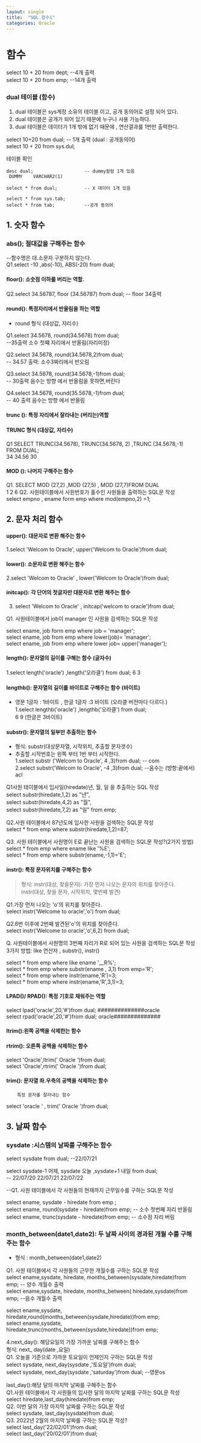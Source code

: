 ```yaml
---
layout: single
title:  "SQL.함수1"
categories: Oracle
---
```


# 함수
select 10 + 20 from dept; --4개 출력  
select 10 + 20 from emp; --14개 출력  

### dual 테이블 (함수) 

1. dual 테이블은 sys계정 소유의 테이블 이고, 공개 동의어로 설정 되어 있다.   
2. dual 테이블은 공개가 되어 있기 때문에 누구나 사용 가능하다.   
3. dual 테이블은 데이터가 1개 밖에 없기 때문에 , 연산결과를 1번만 출력한다. 

select 10+20 from dual;  -- 1개 출력 (dual : 공개동의어)  
select 10 + 20 from sys.dul; 

테이블 확인   
``````````````````````````````
desc dual;                   -- dummy컬럼 1개 있음   
 DUMMY    VARCHAR2(1)    

select * from dual;          -- X 데이터 1개 있음     

select * from sys.tab;  
select * from tab;           --공개 동의어   
``````````````````````````````````````````
##  1. 숫자 함수   

### abs(); 절대값을 구해주는 함수       
--함수명은  대.소문자 구분하지 않는다.     
Q1.select -10 ,abs(-10), ABS(-20) from dual;    

####  floor(): 소숫점 이하를 버리는 역할.      
Q2.select 34.56787, floor (34.56787) from dual; -- floor 34출력     

#### round(): 특정자리에서 반올림을 하는 역할        
* round 형식 (대상값, 자리수)    
   
Q1.select 34.5678, round(34.5678) from dual;    
--35출력 소수 첫쨰 자리에서 반올림(자리미정)  

Q2.select 34.5678, round(34.5678,2)from dual;   
-- 34.57 출력: 소수3짜리에서 반오림     

Q3.select 34.5678, round(34.5678,-1)from dual;   
-- 30출력 음수는 방향 에서 반올림을 못하면,버린다
     
Q4.select 34.5678, round(35.5678,-1)from dual;   
-- 40 출력 음수는 방향 에서 반올림  
     
#### trunc (): 특정 자리에서 잘라내는 (버리는)역할        
#### TRUNC 형식 (대상값, 자리수)        
Q1 SELECT TRUNC(34.5678), TRUNC(34.5678, 2) ,TRUNC (34.5678,-1) FROM   DUAL;  
     34                   34.56              30
  
#### MOD (): 나머지 구해주는 함수   
Q1. SELECT MOD (27,2)  ,MOD  (27,5) , MOD (27,7)FROM DUAL  
     1                 2           6
Q2. 사원테이블에서 사원번호가 홀수인 사원들을 출력하는  SQL문 작성  
select  empno , ename form emp where mod(empno,2) =1;  

## 2. 문자 처리 함수

#### upper(): 대문자로 변환 해주는 함수
1.select 'Welcom to Oracle', upper('Welcom to Oracle')from dual;
#### lower(): 소문자로 변환 해주는 함수
2.select 'Welcom to Oracle' , lower('Welcom to Oracle')from dual;
#### initcap(): 각 단어의 첫글자만 대문자로 변환 해주는 함수
3. select 'Welcom to Oracle' , initcap('welcom to oracle')from dual;

Q1. 사원테이블에서 job이 manager 인 사원을 검색하는 SQL문 작성  

select ename, job form emp where job = 'manager';  
select ename, job from emp where lower(job)= 'manager';  
select ename, job from emp where lower job= upper('manager');    

#### length(): 문자열의 길이를 구해는 함수 (글자수)      
1.select length('oracle') ,length('오라클') from dual;
              6                  3

#### lengthb(): 문자열의 길이를 바이트로 구해주는 함수 (바이트)    
*  영문 1글자 : 1바이트 , 한글 1글자 :3 바이트  (오라클 버전마다 다르다.)  
1.select lengthb('oracle') ,lengthb('오라클') from dual;  
                 6                9 (한글은 3바이트)

#### substr(): 문자열의  일부만 추출하는 함수      
* 형식: substr(대상문자열, 시작위치, 추출할 문자갯수)     
* 추출할 시작번호는 왼쪽 부터  1번 부터 시작한다.   
1.select substr ('Welcom to Oracle', 4 ,3)from dual; -- com  
2.select substr('Welcom to Oracle', -4 ,3)from dual; --음수는 (뱡항:끝에서) acl  

Q1사원 테이블에서 입사일(hiredate)년, 월, 일 을 추출하는 SQL 작성  
select  substr(hiredate,1,2) as "년",  
select  substr(hiredate,4,2) as "월",   
select  substr(hiredate,7,2) as "일"  from emp;  

Q2.사원 테이블에서 87년도에 입사한 사원을 검색하는  SQL문 작성  
select * from emp where substr(hiredate,1,2)=87;

Q3. 사원 테이블에서 사원명이 E로 끝난는 사원을 검색하는 SQL문 작성?(2가지 방법)  
select * from  emp  where ename like '%E';   
select * from emp where  substr(ename,-1,1)='E';  

#### instr(): 특정 문자위치를 구해주는 함수  
> 형식: instr(대상, 찾을문자): 가장 먼저 나오는 문자의   위치를 찾아준다.  
  instr(대상, 찾을 문자, 시작위치, 몇번째 발견)    
  
Q1.가장 먼저 나오는 'o'의 위치를 찾아준다.    
select instr('Welcome to oracle','o') from dual;    
  
Q2.6번 이후에 2번째 발견된'o'의 위치를 찾아준다.   
select instr('Welcome to oracle','o',6,2) from dual;  

Q. 사원테이블에서 사원명의 3번째 자리가  R로 되어 있는   사원을 검색하는 SQL문 작성  
3가지 방법: like 연산자 , substr(), instr()  

select * from emp where like ename '__R%';  
select * from emp where substr(ename , 3,1) from emp='R';  
select * from emp where instr(ename,'R')=3;  
select * from emp where instr(ename,'R',3,1)=3;  

#### LPAD()/ RPAD(): 특정 기호로 채워주는 역할  
select lpad('oracle',20,'#')from dual;   ##############oracle  
select rpad('oracle',20,'#')from dual;   oracle##############  

#### ltrim():왼쪽 공백을 삭제한는 함수  
#### rtrim(): 오른쪽 공백을 삭제하는 함수  
select 'Oracle',ltrim(' Oracle ')from dual;  
select 'Oracle',rtrim(' Oracle ')from dual;  

#### trim(): 문자열 좌.우측의 공백을 삭제하는 함수  
        특정 문자를 잘라내는 함수  
select 'oracle ' , trim(' Oracle ')from dual;  

## 3. 날짜 함수


### sysdate :시스템의 날짜를 구해주는 함수  
select sysdate from dual;   --22/07/21    

select sysdate-1 어제, sysdate 오늘 ,sysdate+1 내일 from dual;  
--      22/07/20	   22/07/21	    22/07/22  

--Q1. 사원 테이블에서 각 사원들의 현재까지 근무일수를 구하는 SQL문   작성 

select ename, sysdate - hiredate from emp ;    
select ename, round(sysdate - hiredate)from emp; -- 소수 첫번째 자리 반올림  
select ename, trunc(sysdate - hiredate)from emp; -- 소수점 자리 버림  

### month_between(date1,date2): 두 날짜 사이의 경과된 개월 수를 구해주는 함수  
* 형식 : month_between(date1,date2)    

Q1. 사원 테이블에서 각 사원들의 근무한 개월수를 구하는 SQL문 작성    
select ename,sysdate, hiredate, months_between(sysdate,hiredate)from emp; -- 양수 개월수 출력    
select ename,sysdate, hiredate, months_between( hiredate,sysdate)from emp; --음수 개월수 출력    

select ename,sysdate, hiredate,round(months_between(sysdate,hiredate))from emp;    
select ename,sysdate, hiredate,trunc(months_between(sysdate,hiredate))from emp;    

4.next_day(): 해당요일의 가장 가까운 날짜를 구해주는 함수  
형식: next_ day(date ,요일)  
Q1. 오늘을 기준으로 가까운 토요일이 언제인지 구하는 SQL문 작성    
select sysdate, next_day(sysdate ,'토요일')from dual;    
select sysdate, next_day(sysdate ,'saturday')from dual;     --영문os  

last_day():해당 달의 마지막 날짜를 구해주는 함수      
Q1.사원 테이블에서 각 사원들의 입사한 달의 마지막 날짜를 구하는 SQL문 작성      
select hiredate,last_day(hiredate)from emp;      
Q2. 이번 달의 가장 마지막 날짜를 구하는 SQL문 작성  
select sysdate, last_day(sysdate)from dual;    
Q3. 2022년 2월의 마지막 날짜를 구하는 SQL문 작성?    
select last_day('22/02/01')from dual;    
select last_day('20/02/01')from dual;    




















